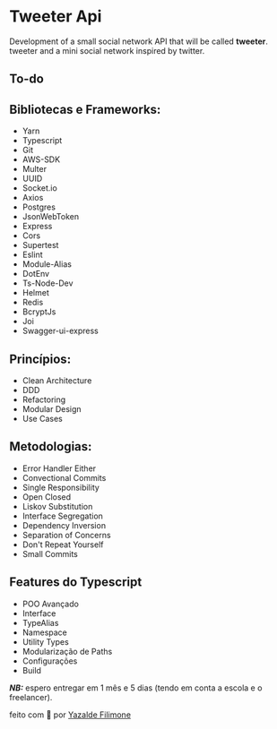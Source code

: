 # Tweeter Api

Development of a small social network API that will be called **tweeter**.
tweeter and a mini social network inspired by twitter.

## To-do

## Bibliotecas e Frameworks:

- Yarn
- Typescript
- Git
- AWS-SDK
- Multer
- UUID
- Socket.io
- Axios
- Postgres
- JsonWebToken
- Express
- Cors
- Supertest
- Eslint
- Module-Alias
- DotEnv
- Ts-Node-Dev
- Helmet
- Redis
- BcryptJs
- Joi
- Swagger-ui-express

## Princípios:

- Clean Architecture
- DDD
- Refactoring
- Modular Design
- Use Cases

## Metodologias:

- Error Handler Either
- Convectional Commits
- Single Responsibility
- Open Closed
- Liskov Substitution
- Interface Segregation
- Dependency Inversion
- Separation of Concerns
- Don't Repeat Yourself
- Small Commits

## Features do Typescript

- POO Avançado
- Interface
- TypeAlias
- Namespace
- Utility Types
- Modularização de Paths
- Configurações
- Build

**_NB:_** espero entregar em 1 mês e 5 dias (tendo em conta a escola e o freelancer).

feito com 💙 por [Yazalde Filimone](https://github.com/yazaldefilimonepinto)
